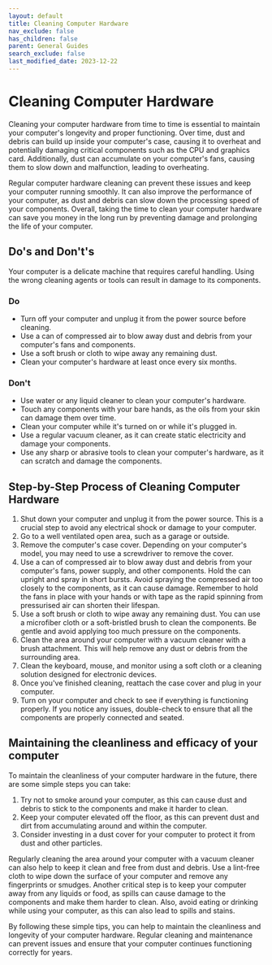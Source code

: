 ```yaml
---
layout: default
title: Cleaning Computer Hardware
nav_exclude: false
has_children: false
parent: General Guides
search_exclude: false
last_modified_date: 2023-12-22
---
```



# Cleaning Computer Hardware

Cleaning your computer hardware from time to time is essential to maintain your computer's longevity and proper functioning. Over time, dust and debris can build up inside your computer's case, causing it to overheat and potentially damaging critical components such as the CPU and graphics card. Additionally, dust can accumulate on your computer's fans, causing them to slow down and malfunction, leading to overheating.

Regular computer hardware cleaning can prevent these issues and keep your computer running smoothly. It can also improve the performance of your computer, as dust and debris can slow down the processing speed of your components. Overall, taking the time to clean your computer hardware can save you money in the long run by preventing damage and prolonging the life of your computer.

## Do's and Don't's

Your computer is a delicate machine that requires careful handling. Using the wrong cleaning agents or tools can result in damage to its components.

### Do

* Turn off your computer and unplug it from the power source before cleaning.
* Use a can of compressed air to blow away dust and debris from your computer's fans and components.
* Use a soft brush or cloth to wipe away any remaining dust.
* Clean your computer's hardware at least once every six months.

### Don't

* Use water or any liquid cleaner to clean your computer's hardware.
* Touch any components with your bare hands, as the oils from your skin can damage them over time.
* Clean your computer while it's turned on or while it's plugged in.
* Use a regular vacuum cleaner, as it can create static electricity and damage your components.
* Use any sharp or abrasive tools to clean your computer's hardware, as it can scratch and damage the components.

## Step-by-Step Process of Cleaning Computer Hardware

1. Shut down your computer and unplug it from the power source. This is a crucial step to avoid any electrical shock or damage to your computer.
2. Go to a well ventilated open area, such as a garage or outside.
3. Remove the computer's case cover. Depending on your computer's model, you may need to use a screwdriver to remove the cover.
4. Use a can of compressed air to blow away dust and debris from your computer's fans, power supply, and other components. Hold the can upright and spray in short bursts. Avoid spraying the compressed air too closely to the components, as it can cause damage. Remember to hold the fans in place with your hands or with tape as the rapid spinning from pressurised air can shorten their lifespan.
5. Use a soft brush or cloth to wipe away any remaining dust. You can use a microfiber cloth or a soft-bristled brush to clean the components. Be gentle and avoid applying too much pressure on the components.
6. Clean the area around your computer with a vacuum cleaner with a brush attachment. This will help remove any dust or debris from the surrounding area.
7. Clean the keyboard, mouse, and monitor using a soft cloth or a cleaning solution designed for electronic devices.
8. Once you've finished cleaning, reattach the case cover and plug in your computer.
9. Turn on your computer and check to see if everything is functioning properly. If you notice any issues, double-check to ensure that all the components are properly connected and seated.

## Maintaining the cleanliness and efficacy of your computer

To maintain the cleanliness of your computer hardware in the future, there are some simple steps you can take:

1. Try not to smoke around your computer, as this can cause dust and debris to stick to the components and make it harder to clean.
2. Keep your computer elevated off the floor, as this can prevent dust and dirt from accumulating around and within the computer.
3. Consider investing in a dust cover for your computer to protect it from dust and other particles.

Regularly cleaning the area around your computer with a vacuum cleaner can also help to keep it clean and free from dust and debris. Use a lint-free cloth to wipe down the surface of your computer and remove any fingerprints or smudges. Another critical step is to keep your computer away from any liquids or food, as spills can cause damage to the components and make them harder to clean. Also, avoid eating or drinking while using your computer, as this can also lead to spills and stains.

By following these simple tips, you can help to maintain the cleanliness and longevity of your computer hardware. Regular cleaning and maintenance can prevent issues and ensure that your computer continues functioning correctly for years.
